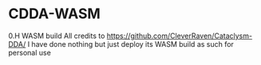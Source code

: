 # CDDA-WASM
0.H WASM build
All credits to https://github.com/CleverRaven/Cataclysm-DDA/
I have done nothing but just deploy its WASM build as such for personal use
